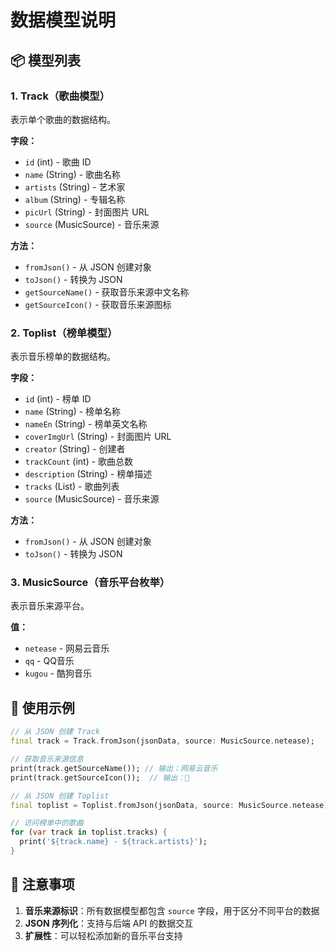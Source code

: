 # 数据模型说明

## 📦 模型列表

### 1. Track（歌曲模型）

表示单个歌曲的数据结构。

**字段：**
- `id` (int) - 歌曲 ID
- `name` (String) - 歌曲名称
- `artists` (String) - 艺术家
- `album` (String) - 专辑名称
- `picUrl` (String) - 封面图片 URL
- `source` (MusicSource) - 音乐来源

**方法：**
- `fromJson()` - 从 JSON 创建对象
- `toJson()` - 转换为 JSON
- `getSourceName()` - 获取音乐来源中文名称
- `getSourceIcon()` - 获取音乐来源图标

### 2. Toplist（榜单模型）

表示音乐榜单的数据结构。

**字段：**
- `id` (int) - 榜单 ID
- `name` (String) - 榜单名称
- `nameEn` (String) - 榜单英文名称
- `coverImgUrl` (String) - 封面图片 URL
- `creator` (String) - 创建者
- `trackCount` (int) - 歌曲总数
- `description` (String) - 榜单描述
- `tracks` (List<Track>) - 歌曲列表
- `source` (MusicSource) - 音乐来源

**方法：**
- `fromJson()` - 从 JSON 创建对象
- `toJson()` - 转换为 JSON

### 3. MusicSource（音乐平台枚举）

表示音乐来源平台。

**值：**
- `netease` - 网易云音乐
- `qq` - QQ音乐
- `kugou` - 酷狗音乐

## 🎯 使用示例

```dart
// 从 JSON 创建 Track
final track = Track.fromJson(jsonData, source: MusicSource.netease);

// 获取音乐来源信息
print(track.getSourceName()); // 输出：网易云音乐
print(track.getSourceIcon());  // 输出：🎵

// 从 JSON 创建 Toplist
final toplist = Toplist.fromJson(jsonData, source: MusicSource.netease);

// 访问榜单中的歌曲
for (var track in toplist.tracks) {
  print('${track.name} - ${track.artists}');
}
```

## 📝 注意事项

1. **音乐来源标识**：所有数据模型都包含 `source` 字段，用于区分不同平台的数据
2. **JSON 序列化**：支持与后端 API 的数据交互
3. **扩展性**：可以轻松添加新的音乐平台支持

